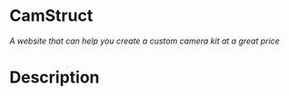 # CamStruct
*A website that can help you create a custom camera kit at a great price*




# Description

